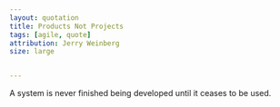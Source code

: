 ```yaml
---
layout: quotation
title: Products Not Projects
tags: [agile, quote]
attribution: Jerry Weinberg
size: large


---
```


A system is never finished being developed until it ceases to be used.
